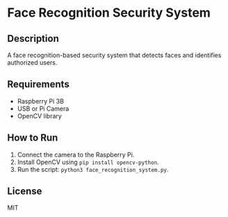 # Face Recognition Security System

## Description
A face recognition-based security system that detects faces and identifies authorized users.

## Requirements
- Raspberry Pi 3B
- USB or Pi Camera
- OpenCV library

## How to Run
1. Connect the camera to the Raspberry Pi.
2. Install OpenCV using `pip install opencv-python`.
3. Run the script: `python3 face_recognition_system.py`.

## License
MIT
